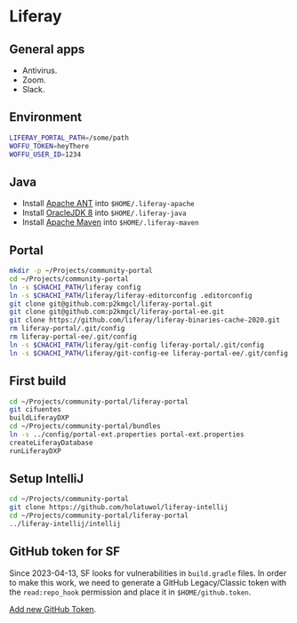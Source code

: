 # Liferay

## General apps

- Antivirus.
- Zoom.
- Slack.

## Environment

```bash
LIFERAY_PORTAL_PATH=/some/path
WOFFU_TOKEN=heyThere
WOFFU_USER_ID=1234
```

## Java

- Install [Apache ANT](https://downloads.apache.org/ant/binaries/) into
  `$HOME/.liferay-apache`
- Install
  [OracleJDK 8](https://www.oracle.com/java/technologies/javase/javase-jdk8-downloads.html)
  into `$HOME/.liferay-java`
- Install
  [Apache Maven](https://downloads.apache.org/maven/maven-3/3.9.3/binaries/)
  into `$HOME/.liferay-maven`

## Portal

```bash
mkdir -p ~/Projects/community-portal
cd ~/Projects/community-portal
ln -s $CHACHI_PATH/liferay config
ln -s $CHACHI_PATH/liferay/liferay-editorconfig .editorconfig
git clone git@github.com:p2kmgcl/liferay-portal.git
git clone git@github.com:p2kmgcl/liferay-portal-ee.git
git clone https://github.com/liferay/liferay-binaries-cache-2020.git
rm liferay-portal/.git/config
rm liferay-portal-ee/.git/config
ln -s $CHACHI_PATH/liferay/git-config liferay-portal/.git/config
ln -s $CHACHI_PATH/liferay/git-config-ee liferay-portal-ee/.git/config
```

## First build

```bash
cd ~/Projects/community-portal/liferay-portal
git cifuentes
buildLiferayDXP
cd ~/Projects/community-portal/bundles
ln -s ../config/portal-ext.properties portal-ext.properties
createLiferayDatabase
runLiferayDXP
```

## Setup IntelliJ

```bash
cd ~/Projects/community-portal
git clone https://github.com/holatuwol/liferay-intellij
cd ~/Projects/community-portal/liferay-portal
../liferay-intellij/intellij
```

## GitHub token for SF

Since 2023-04-13, SF looks for vulnerabilities in `build.gradle` files. In order
to make this work, we need to generate a GitHub Legacy/Classic token with the
`read:repo_hook` permission and place it in `$HOME/github.token`.

[Add new GitHub Token](https://github.com/settings/tokens/new).
